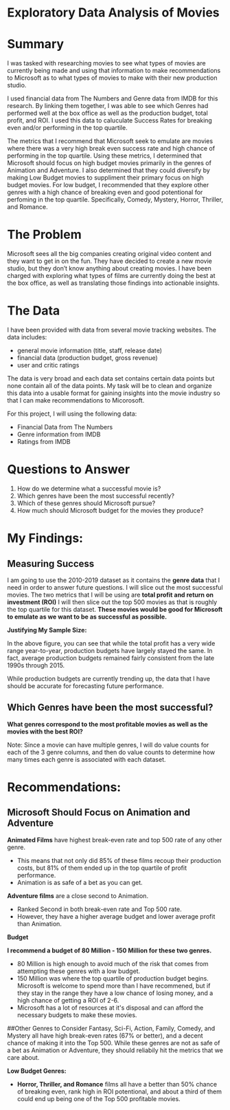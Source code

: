 # Exploratory Data Analysis of Movies

# Summary
I was tasked with researching movies to see what types of movies are currently being made and using that information to make recommendations to Microsoft as to what types of movies to make with their new production studio.

I used financial data from The Numbers and Genre data from IMDB for this research. By linking them together, I was able to see which Genres had performed well at the box office as well as the production budget, total profit, and ROI. I used this data to caluculate Success Rates for breaking even and/or performing in the top quartile. 

The metrics that I recommend that Microsoft seek to emulate are movies where there was a very high break even success rate and high chance of performing in the top quartile. Using these metrics, I determined that Microsoft should focus on high budget movies primarily in the genres of Animation and Adventure. I also determined that they could diversify by making  Low Budget movies to suppliment their primary focus on high budget movies. For low budget, I recommended that they explore other genres with a high chance of breaking even and good potentional for perfoming in the top quartile. Specifically, Comedy, Mystery, Horror, Thriller, and Romance. 

# The Problem
Microsoft sees all the big companies creating original video content and they want to get in on the fun. They have decided to create a new movie studio, but they don’t know anything about creating movies. I have been charged with exploring what types of films are currently doing the best at the box office, as well as translating those findings into actionable insights.

# The Data
I have been provided with data from several movie tracking websites. The data includes:
- general movie information (title, staff, release date)
- financial data (production budget, gross revenue)
- user and critic ratings

The data is very broad and each data set contains certain data points but none contain all of the data points. My task will be to clean and organize this data into a usable format for gaining insights into the movie industry so that I can make recommendations to Micorosoft.

For this project, I will using the following data:
- Financial Data from The Numbers
- Genre information from IMDB
- Ratings from IMDB

# Questions to Answer
1. How do we determine what a successful movie is?
2. Which genres have been the most successful recently?
3. Which of these genres should Microsoft pursue?
4. How much should Microsoft budget for the movies they produce?

# My Findings:
##  Measuring Success
I am going to use the 2010-2019 dataset as it contains the **genre data** that I need in order to answer future questions. I will slice out the most successful movies.
The two metrics that I will be using are **total profit and return on investment (ROI)**
I will then slice out the top 500 movies as that is roughly the top quartile for this dataset.
**These movies would be good for Microsoft to emulate as we want to be as successful as possible.**


**Justifying My Sample Size:**

In the above figure, you can see that while the total profit has a very wide range year-to-year, production budgets have largely stayed the same. In fact, average production budgets remained fairly consistent from the late 1990s through 2015.

While production budgets are currently trending up, the data that I have should be accurate for forecasting future performance.

## Which Genres have been the most successful?

**What genres correspond to the most profitable movies as well as the movies with the best ROI?**

Note: Since a movie can have multiple genres, I will do value counts for each of the 3 genre columns, and then do value counts to determine how many times each genre is associated with each dataset.



# Recommendations:
## Microsoft Should Focus on Animation and Adventure
**Animated Films** have highest break-even rate and top 500 rate of any other genre.

- This means that not only did 85% of these films recoup their production costs, but 81% of them ended up in the top quartile of profit performance.
- Animation is as safe of a bet as you can get.

**Adventure films** are a close second to Animation. 
- Ranked Second in both break-even rate and Top 500 rate.
- However, they have a higher average budget and lower average profit than Animation.


**Budget**

**I recommend a budget of 80 Million - 150 Million for these two genres.**
- 80 Million is high enough to avoid much of the risk that comes from attempting these genres with a low budget.
- 150 Million was where the top quartile of production budget begins. Microsoft is welcome to spend more than I have recommened, but if they stay in the range they have a low chance of losing money, and a high chance of getting a ROI of 2-6.
- Microsoft has a lot of resources at it's disposal and can afford the necessary budgets to make these movies.

##Other Genres to Consider
Fantasy, Sci-Fi, Action, Family, Comedy, and Mystery all have high break-even rates (67% or better), and a decent chance of making it into the Top 500. While these genres are not as safe of a bet as Animation or Adventure, they should reliabily hit the metrics that we care about.

**Low Budget Genres:**
- **Horror, Thriller, and Romance** films all have a better than 50% chance of breaking even, rank high in ROI potentional, and about a third of them could end up being one of the Top 500 profitable movies. 


